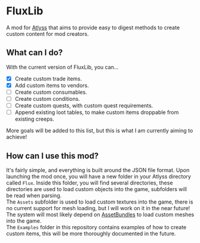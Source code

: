# FluxLib
A mod for [Atlyss](https://store.steampowered.com/app/2768430/ATLYSS/) that aims to provide easy to digest methods to create custom content for mod creators.

## What can I do?
With the current version of FluxLib, you can...

- [x] Create custom trade items.
- [x] Add custom items to vendors.
- [ ] Create custom consumables.
- [ ] Create custom conditions.
- [ ] Create custom quests, with custom quest requirements.
- [ ] Append existing loot tables, to make custom items droppable from existing creeps.

More goals will be added to this list, but this is what I am currently aiming to achieve! 

## How can I use this mod?
It's fairly simple, and everything is built around the JSON file format. Upon launching the mod once, you will have a new folder in your Atlyss directory called `Flux`. Inside this folder, you will find several directories, these directories are used to load custom objects into the game, subfolders will be read when parsing.  
The `Assets` subfolder is used to load custom textures into the game, there is no current support for mesh loading, but I will work on it in the near future! The system will most likely depend on [AssetBundles](https://docs.unity3d.com/Manual/AssetBundlesIntro.html) to load custom meshes into the game.  
The `Examples` folder in this repository contains examples of how to create custom items, this will be more thoroughly documented in the future.